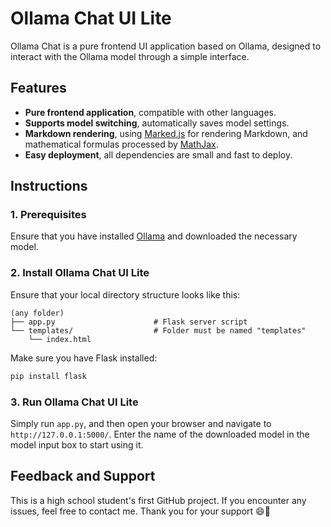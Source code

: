 # Ollama Chat UI Lite

Ollama Chat is a pure frontend UI application based on Ollama, designed to interact with the Ollama model through a simple interface.

## Features

- **Pure frontend application**, compatible with other languages.
- **Supports model switching**, automatically saves model settings.
- **Markdown rendering**, using [Marked.js](https://github.com/markedjs/marked) for rendering Markdown, and mathematical formulas processed by [MathJax](https://www.mathjax.org/).
- **Easy deployment**, all dependencies are small and fast to deploy.

## Instructions

### 1. Prerequisites

Ensure that you have installed [Ollama](https://ollama.com/) and downloaded the necessary model.

### 2. Install Ollama Chat UI Lite

Ensure that your local directory structure looks like this:

```plaintext
(any folder)
├── app.py                      # Flask server script
└── templates/                  # Folder must be named "templates"
    └── index.html              
```

Make sure you have Flask installed:

```bash
pip install flask
```

### 3. Run Ollama Chat UI Lite

Simply run `app.py`, and then open your browser and navigate to `http://127.0.0.1:5000/`. Enter the name of the downloaded model in the model input box to start using it.

## Feedback and Support
This is a high school student's first GitHub project. If you encounter any issues, feel free to contact me. Thank you for your support 😄🎉
